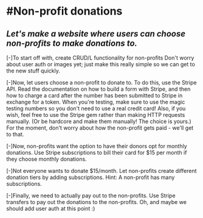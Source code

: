 #Non-profit donations
=======================

*Let's make a website where users can choose non-profits to make donations to.*
-----------------------------

[-]To start off with, create CRUD/L functionality for non-profits Don't worry about user auth or images yet; just make this really simple so we can get to the new stuff quickly.

[-]Now, let users choose a non-profit to donate to. To do this, use the Stripe API. Read the documentation on how to build a form with Stripe, and then how to charge a card after the number has been submitted to Stripe in exchange for a token. When you're testing, make sure to use the magic testing numbers so you don't need to use a real credit card! Also, if you wish, feel free to use the Stripe gem rather than making HTTP requests manually. (Or be hardcore and make them manually! The choice is yours.) For the moment, don't worry about how the non-profit gets paid - we'll get to that.

[-]Now, non-profits want the option to have their donors opt for monthly donations. Use Stripe subscriptions to bill their card for $15 per month if they choose monthly donations.

[-]Not everyone wants to donate $15/month. Let non-profits create different donation tiers by adding subscriptions. Hint: A non-profit has many subscriptions.

[-]Finally, we need to actually pay out to the non-profits. Use Stripe transfers to pay out the donations to the non-profits.
Oh, and maybe we should add user auth at this point :)
